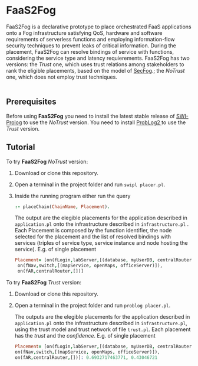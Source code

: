 
<p><img align="left" width="100"> <h1>FaaS2Fog</h1></p>

FaaS2Fog is a declarative prototype to place orchestrated FaaS applications onto a Fog infrastructure satisfying QoS, hardware and software requirements of serverless functions and employing information-flow security techniques to prevent leaks of critical information. During the placement, FaaS2Fog can resolve bindings of service with functions, considering the service type and latency requierements.
FaaS2Fog has two versions: the _Trust_ one, which uses trust relations among stakeholders to rank the eligible placements, based on the model of [SecFog](https://github.com/di-unipi-socc/SecFog).; the *NoTrust* one, which does not employ trust techniques.
<br></br>
## Prerequisites

Before using **FaaS2Fog** you need to install the latest stable release of [SWI-Prolog](https://www.swi-prolog.org/download/stable) to use the *NoTrust* version.
You need to install [ProbLog2 ](https://dtai.cs.kuleuven.be/problog/index.html) to use the *Trust* version.
## Tutorial

To try **FaaS2Fog** *NoTrust* version:

1. Download or clone this repository.

2. Open a terminal in the project folder and run `swipl placer.pl`.

3. Inside the running program either run the query
   ```prolog
   :- placeChain(ChainName, Placement).
   ``` 
   The output are the elegible placements for the application described in `application.pl` onto the infrastructure described in `infrastructure.pl` . Each Placement is composed by the function identifier, the node selected for the placement and the list of resolved bindings with services (triples of service type, service instance and node hosting the service).
   E.g. of single placement
   ```prolog
   Placement= [on(fLogin,labServer,[(database, myUserDB, centralRouter)]),
    on(fNav,switch,[(mapService, openMaps, officeServer)]),
    on(fAR,centralRouter,[])]
   ```
   
To try **FaaS2Fog** *Trust* version:
1. Download or clone this repository.

2. Open a terminal in the project folder and run `problog placer.pl`.

   The outputs are the elegible placements for the application described in `application.pl` onto the infrastructure described in `infrastructure.pl`, using the trust model and trust network of file `trust.pl`. Each placement has the _trust_ and the _confidence_.
   E.g. of single placement
    ```prolog
   Placement= [on(fLogin,labServer,[(database, myUserDB, centralRouter)]),
    on(fNav,switch,[(mapService, openMaps, officeServer)]),
    on(fAR,centralRouter,[])]: 0.6932717463771, 0.43046721
   ```
